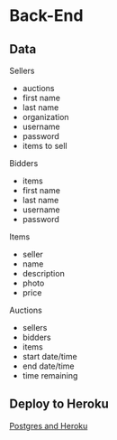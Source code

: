 # Back-End

## Data

Sellers

- auctions
- first name
- last name
- organization
- username
- password
- items to sell

Bidders

- items
- first name
- last name
- username
- password

Items

- seller
- name
- description
- photo
- price

Auctions

- sellers
- bidders
- items
- start date/time
- end date/time
- time remaining

## Deploy to Heroku

[Postgres and Heroku](https://www.youtube.com/watch?v=4WECh9OVvgk)
